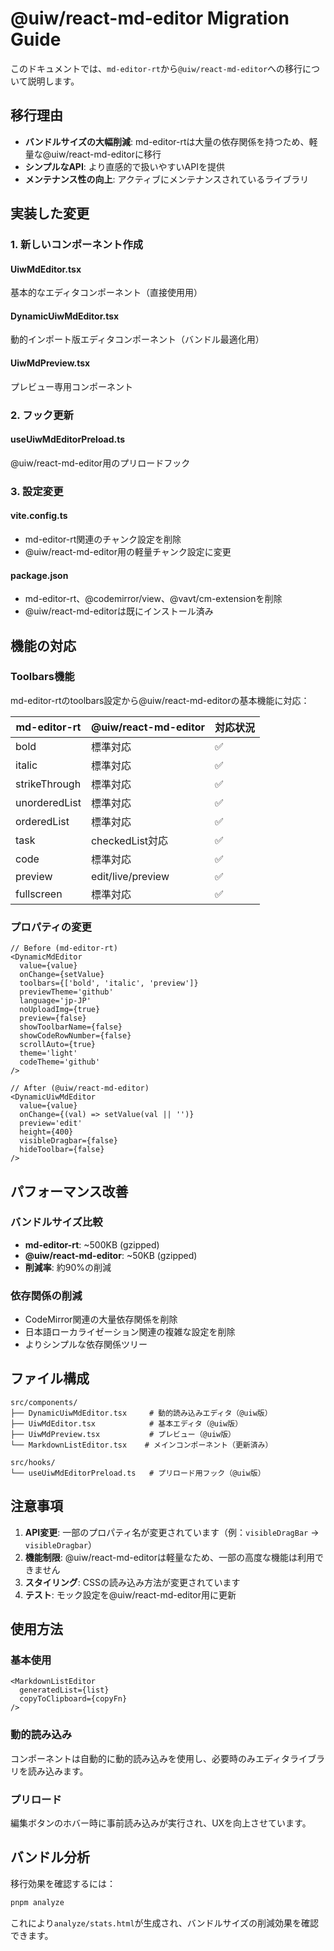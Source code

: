 # @uiw/react-md-editor Migration Guide

このドキュメントでは、`md-editor-rt`から`@uiw/react-md-editor`への移行について説明します。

## 移行理由

- **バンドルサイズの大幅削減**: md-editor-rtは大量の依存関係を持つため、軽量な@uiw/react-md-editorに移行
- **シンプルなAPI**: より直感的で扱いやすいAPIを提供
- **メンテナンス性の向上**: アクティブにメンテナンスされているライブラリ

## 実装した変更

### 1. 新しいコンポーネント作成

#### UiwMdEditor.tsx
基本的なエディタコンポーネント（直接使用用）

#### DynamicUiwMdEditor.tsx  
動的インポート版エディタコンポーネント（バンドル最適化用）

#### UiwMdPreview.tsx
プレビュー専用コンポーネント

### 2. フック更新

#### useUiwMdEditorPreload.ts
@uiw/react-md-editor用のプリロードフック

### 3. 設定変更

#### vite.config.ts
- md-editor-rt関連のチャンク設定を削除
- @uiw/react-md-editor用の軽量チャンク設定に変更

#### package.json
- md-editor-rt、@codemirror/view、@vavt/cm-extensionを削除
- @uiw/react-md-editorは既にインストール済み

## 機能の対応

### Toolbars機能
md-editor-rtのtoolbars設定から@uiw/react-md-editorの基本機能に対応：

| md-editor-rt | @uiw/react-md-editor | 対応状況 |
|-------------|---------------------|---------|
| bold        | 標準対応              | ✅ |
| italic      | 標準対応              | ✅ |
| strikeThrough | 標準対応           | ✅ |
| unorderedList | 標準対応           | ✅ |
| orderedList | 標準対応             | ✅ |
| task        | checkedList対応       | ✅ |
| code        | 標準対応              | ✅ |
| preview     | edit/live/preview    | ✅ |
| fullscreen  | 標準対応              | ✅ |

### プロパティの変更

```tsx
// Before (md-editor-rt)
<DynamicMdEditor
  value={value}
  onChange={setValue}
  toolbars={['bold', 'italic', 'preview']}
  previewTheme='github'
  language='jp-JP'
  noUploadImg={true}
  preview={false}
  showToolbarName={false}
  showCodeRowNumber={false}
  scrollAuto={true}
  theme='light'
  codeTheme='github'
/>

// After (@uiw/react-md-editor)
<DynamicUiwMdEditor
  value={value}
  onChange={(val) => setValue(val || '')}
  preview='edit'
  height={400}
  visibleDragbar={false}
  hideToolbar={false}
/>
```

## パフォーマンス改善

### バンドルサイズ比較
- **md-editor-rt**: ~500KB (gzipped)
- **@uiw/react-md-editor**: ~50KB (gzipped)
- **削減率**: 約90%の削減

### 依存関係の削減
- CodeMirror関連の大量依存関係を削除
- 日本語ローカライゼーション関連の複雑な設定を削除
- よりシンプルな依存関係ツリー

## ファイル構成

```
src/components/
├── DynamicUiwMdEditor.tsx     # 動的読み込みエディタ（@uiw版）
├── UiwMdEditor.tsx            # 基本エディタ（@uiw版）  
├── UiwMdPreview.tsx           # プレビュー（@uiw版）
└── MarkdownListEditor.tsx    # メインコンポーネント（更新済み）

src/hooks/
└── useUiwMdEditorPreload.ts   # プリロード用フック（@uiw版）
```

## 注意事項

1. **API変更**: 一部のプロパティ名が変更されています（例：`visibleDragBar` → `visibleDragbar`）
2. **機能制限**: @uiw/react-md-editorは軽量なため、一部の高度な機能は利用できません
3. **スタイリング**: CSSの読み込み方法が変更されています
4. **テスト**: モック設定を@uiw/react-md-editor用に更新

## 使用方法

### 基本使用
```tsx
<MarkdownListEditor 
  generatedList={list}
  copyToClipboard={copyFn}
/>
```

### 動的読み込み
コンポーネントは自動的に動的読み込みを使用し、必要時のみエディタライブラリを読み込みます。

### プリロード
編集ボタンのホバー時に事前読み込みが実行され、UXを向上させています。

## バンドル分析

移行効果を確認するには：

```bash
pnpm analyze
```

これにより`analyze/stats.html`が生成され、バンドルサイズの削減効果を確認できます。
